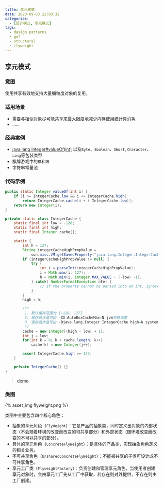 ```yaml
---
title: 享元模式
date: 2023-09-03 22:00:32
categories:
  - [设计模式, 享元模式]
tags:
  - design patterns
  - gof
  - structural
  - flyweight
---
```


## 享元模式

### 意图

使用共享有效地支持大量细粒度对象的复用。

### 适用场景

- 需要与相似对象尽可能共享来最大限度地减少内存使用或计算消耗
- ......

<!-- more -->

### 经典案例

- [java.lang.Integer#valueOf(int)](https://docs.oracle.com/javase/8/docs/api/java/lang/Integer.html#valueOf-int-) 以及`Byte`、`Boolean`、`Short`, `Character`、`Long`等包装类型
- 棋牌游戏中的`棋`和`牌`
- 字符串常量池

### 代码示例

```java
public static Integer valueOf(int i) {
    if (i >= IntegerCache.low && i <= IntegerCache.high)
        return IntegerCache.cache[i + (-IntegerCache.low)];
    return new Integer(i);
}

private static class IntegerCache {
    static final int low = -128;
    static final int high;
    static final Integer cache[];

    static {
        int h = 127;
        String integerCacheHighPropValue =
            sun.misc.VM.getSavedProperty("java.lang.Integer.IntegerCache.high");
        if (integerCacheHighPropValue != null) {
            try {
                int i = parseInt(integerCacheHighPropValue);
                i = Math.max(i, 127);
                h = Math.min(i, Integer.MAX_VALUE - (-low) -1);
            } catch( NumberFormatException nfe) {
                // If the property cannot be parsed into an int, ignore it.
            }
        }
        high = h;

        /**
         1. 默认缓存范围为 [-128, 127]
         2. 缓存最大值可由 -XX:AutoBoxCacheMax=N jvm参数调整
         3. 缓存最大值可由 -Djava.lang.Integer.IntegerCache.high=N system属性调整
         */
        cache = new Integer[(high - low) + 1];
        int j = low;
        for(int k = 0; k < cache.length; k++)
            cache[k] = new Integer(j++);

        assert IntegerCache.high >= 127;
    }

    private IntegerCache() {}
}
```

> [demo](https://github.com/openjdk/jdk/blob/9a9add8825a040565051a09010b29b099c2e7d49/jdk/src/share/classes/java/lang/Integer.java#L780)

### 类图

{% asset_img flyweight.png %}

类图中主要包含四个核心角色：

- 抽象的享元角色（`FlyWeight`）：它是产品的抽象类，同时定义出对象的内部状态（不会随着环境的改变而改变的可共享部分）和外部状态（随环境改变而改变的不可以共享的部分）。
- 具体的享元角色（`ConcreteFlyWeight`）：是具体的产品类，实现抽象角色定义的相关业务。
- 不可共享角色（`UnsharedConcreteFlyWeight`）：不能被共享的子类可设计成不可共享角色。
- 享元工厂类（`FlyweightFactory`）：负责创建和管理享元角色，当使用者创建享元对象时，会由享元工厂先从工厂中获取，若存在则对外提供，不存在则由工厂创建。
